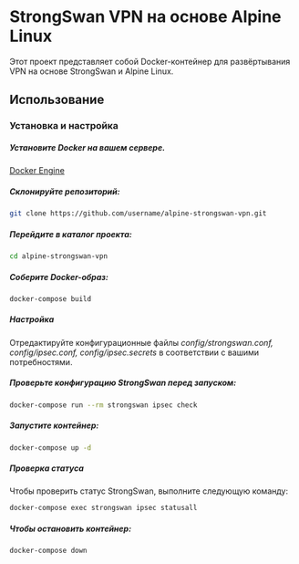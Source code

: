 # StrongSwan VPN на основе Alpine Linux

Этот проект представляет собой Docker-контейнер для развёртывания VPN на основе StrongSwan и Alpine Linux.

## Использование

### Установка и настройка

##### Установите Docker на вашем сервере.
[Docker Engine](https://docs.docker.com/engine/install/)
##### Склонируйте репозиторий:

   ```bash
   git clone https://github.com/username/alpine-strongswan-vpn.git
   ```
##### Перейдите в каталог проекта:
```bash
cd alpine-strongswan-vpn
```
##### Соберите Docker-образ:
```bash
docker-compose build
```
##### Настройка
Отредактируйте конфигурационные файлы *config/strongswan.conf, config/ipsec.conf, config/ipsec.secrets* в соответствии с вашими потребностями.
##### Проверьте конфигурацию StrongSwan перед запуском:
```bash
docker-compose run --rm strongswan ipsec check
```
##### Запустите контейнер:
```bash
docker-compose up -d
```
##### Проверка статуса
Чтобы проверить статус StrongSwan, выполните следующую команду:
```bash
docker-compose exec strongswan ipsec statusall
```
##### Чтобы остановить контейнер:
```bash
docker-compose down
```
